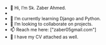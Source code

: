 - 👋 Hi, I’m Sk. Zaber Ahmed.
- 
- 🌱 I’m currently learning Django and Python.
- 💞️ I’m looking to collaborate on projects.
- 📫 Reach me here: ["zaber05gmail.com"]
- 📄 I have my CV attached as well.

<!---
Zaberahmed/Zaberahmed is a ✨ special ✨ repository because its `README.md` (this file) appears on your GitHub profile.
You can click the Preview link to take a look at your changes.
--->

